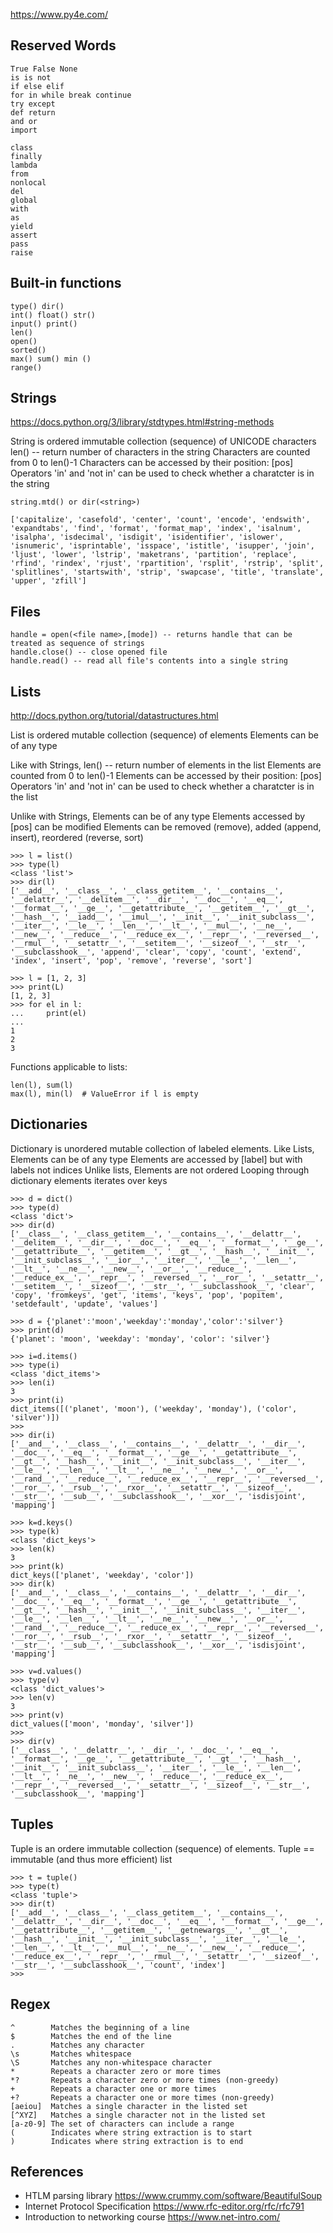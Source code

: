 https://www.py4e.com/

## Reserved Words

```
True False None
is is not
if else elif 
for in while break continue
try except
def return
and or
import
```

```
class 		
finally 		 	
lambda 	 
from 		
nonlocal 	
del 	
global 	 	
with
as  	 			 		
yield
assert 	 	 	
pass 	 		
raise
```

## Built-in functions
```
type() dir() 
int() float() str()
input() print()
len()
open()
sorted()
max() sum() min ()
range()
```

## Strings
https://docs.python.org/3/library/stdtypes.html#string-methods

String is ordered immutable collection (sequence) of UNICODE characters 
len(<string>) -- return number of characters in the string
Characters are counted from 0 to len(<string>)-1
Characters can be accessed by their position: <string>[pos]
Operators 'in' and 'not in' can be used to check whether a charatcter is in the string

```
string.mtd() or dir(<string>)

['capitalize', 'casefold', 'center', 'count', 'encode', 'endswith', 'expandtabs', 'find', 'format', 'format_map', 'index', 'isalnum', 'isalpha', 'isdecimal', 'isdigit', 'isidentifier', 'islower', 'isnumeric', 'isprintable', 'isspace', 'istitle', 'isupper', 'join', 'ljust', 'lower', 'lstrip', 'maketrans', 'partition', 'replace', 'rfind', 'rindex', 'rjust', 'rpartition', 'rsplit', 'rstrip', 'split', 'splitlines', 'startswith', 'strip', 'swapcase', 'title', 'translate', 'upper', 'zfill']

```

## Files
```
handle = open(<file name>,[mode]) -- returns handle that can be treated as sequence of strings
handle.close() -- close opened file
handle.read() -- read all file's contents into a single string 
```

## Lists
http://docs.python.org/tutorial/datastructures.html

List is ordered mutable collection (sequence) of elements
Elements can be of any type


Like with Strings,
	len(<list>) -- return number of elements in the list
	Elements are counted from 0 to len(<list>)-1
	Elements can be accessed by their position: <list>[pos]
	Operators 'in' and 'not in' can be used to check whether a charatcter is in the list

Unlike with Strings,
	Elements can be of any type
	Elements accessed by <list>[pos] can be modified
	Elements can be removed (remove), added (append, insert), reordered (reverse, sort)

```
>>> l = list()
>>> type(l)
<class 'list'>
>>> dir(l)
['__add__', '__class__', '__class_getitem__', '__contains__', '__delattr__', '__delitem__', '__dir__', '__doc__', '__eq__', '__format__', '__ge__', '__getattribute__', '__getitem__', '__gt__', '__hash__', '__iadd__', '__imul__', '__init__', '__init_subclass__', '__iter__', '__le__', '__len__', '__lt__', '__mul__', '__ne__', '__new__', '__reduce__', '__reduce_ex__', '__repr__', '__reversed__', '__rmul__', '__setattr__', '__setitem__', '__sizeof__', '__str__', '__subclasshook__', 'append', 'clear', 'copy', 'count', 'extend', 'index', 'insert', 'pop', 'remove', 'reverse', 'sort']

>>> l = [1, 2, 3]
>>> print(L)
[1, 2, 3]
>>> for el in l:
...     print(el)
...
1
2
3
```
Functions applicable to lists:
```
len(l), sum(l)
max(l), min(l)	# ValueError if l is empty
```

## Dictionaries

Dictionary is unordered mutable collection of labeled elements.
Like Lists, 
	Elements can be of any type
	Elements are accessed by <dict>[label] but with labels not indices
Unlike lists,
	Elements are not ordered
	Looping through dictionary elements iterates over keys

```
>>> d = dict()
>>> type(d)
<class 'dict'>
>>> dir(d)
['__class__', '__class_getitem__', '__contains__', '__delattr__', '__delitem__', '__dir__', '__doc__', '__eq__', '__format__', '__ge__', '__getattribute__', '__getitem__', '__gt__', '__hash__', '__init__', '__init_subclass__', '__ior__', '__iter__', '__le__', '__len__', '__lt__', '__ne__', '__new__', '__or__', '__reduce__', '__reduce_ex__', '__repr__', '__reversed__', '__ror__', '__setattr__', '__setitem__', '__sizeof__', '__str__', '__subclasshook__', 'clear', 'copy', 'fromkeys', 'get', 'items', 'keys', 'pop', 'popitem', 'setdefault', 'update', 'values']

>>> d = {'planet':'moon','weekday':'monday','color':'silver'}
>>> print(d)
{'planet': 'moon', 'weekday': 'monday', 'color': 'silver'}

>>> i=d.items()
>>> type(i)
<class 'dict_items'>
>>> len(i)
3
>>> print(i)
dict_items([('planet', 'moon'), ('weekday', 'monday'), ('color', 'silver')])
>>>
>>> dir(i)
['__and__', '__class__', '__contains__', '__delattr__', '__dir__', '__doc__', '__eq__', '__format__', '__ge__', '__getattribute__', '__gt__', '__hash__', '__init__', '__init_subclass__', '__iter__', '__le__', '__len__', '__lt__', '__ne__', '__new__', '__or__', '__rand__', '__reduce__', '__reduce_ex__', '__repr__', '__reversed__', '__ror__', '__rsub__', '__rxor__', '__setattr__', '__sizeof__', '__str__', '__sub__', '__subclasshook__', '__xor__', 'isdisjoint', 'mapping']

>>> k=d.keys()
>>> type(k)
<class 'dict_keys'>
>>> len(k)
3
>>> print(k)
dict_keys(['planet', 'weekday', 'color'])
>>> dir(k)
['__and__', '__class__', '__contains__', '__delattr__', '__dir__', '__doc__', '__eq__', '__format__', '__ge__', '__getattribute__', '__gt__', '__hash__', '__init__', '__init_subclass__', '__iter__', '__le__', '__len__', '__lt__', '__ne__', '__new__', '__or__', '__rand__', '__reduce__', '__reduce_ex__', '__repr__', '__reversed__', '__ror__', '__rsub__', '__rxor__', '__setattr__', '__sizeof__', '__str__', '__sub__', '__subclasshook__', '__xor__', 'isdisjoint', 'mapping']

>>> v=d.values()
>>> type(v)
<class 'dict_values'>
>>> len(v)
3
>>> print(v)
dict_values(['moon', 'monday', 'silver'])
>>>
>>> dir(v)
['__class__', '__delattr__', '__dir__', '__doc__', '__eq__', '__format__', '__ge__', '__getattribute__', '__gt__', '__hash__', '__init__', '__init_subclass__', '__iter__', '__le__', '__len__', '__lt__', '__ne__', '__new__', '__reduce__', '__reduce_ex__', '__repr__', '__reversed__', '__setattr__', '__sizeof__', '__str__', '__subclasshook__', 'mapping']
```
## Tuples

Tuple is an ordere immutable collection (sequence) of elements.
Tuple == immutable (and thus more efficient) list

```
>>> t = tuple()
>>> type(t)
<class 'tuple'>
>>> dir(t)
['__add__', '__class__', '__class_getitem__', '__contains__', '__delattr__', '__dir__', '__doc__', '__eq__', '__format__', '__ge__', '__getattribute__', '__getitem__', '__getnewargs__', '__gt__', '__hash__', '__init__', '__init_subclass__', '__iter__', '__le__', '__len__', '__lt__', '__mul__', '__ne__', '__new__', '__reduce__', '__reduce_ex__', '__repr__', '__rmul__', '__setattr__', '__sizeof__', '__str__', '__subclasshook__', 'count', 'index']
>>>
```

## Regex
```
^        Matches the beginning of a line
$        Matches the end of the line
.        Matches any character
\s       Matches whitespace
\S       Matches any non-whitespace character
*        Repeats a character zero or more times
*?       Repeats a character zero or more times (non-greedy)
+        Repeats a character one or more times
+?       Repeats a character one or more times (non-greedy)
[aeiou]  Matches a single character in the listed set
[^XYZ]   Matches a single character not in the listed set
[a-z0-9] The set of characters can include a range
(        Indicates where string extraction is to start
)        Indicates where string extraction is to end
```

## References

- HTLM parsing library https://www.crummy.com/software/BeautifulSoup
- Internet Protocol Specification https://www.rfc-editor.org/rfc/rfc791 
- Introduction to networking course https://www.net-intro.com/ 
